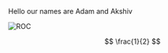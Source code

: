 Hello our names are Adam and Akshiv

![ROC](https://github.com/akshivbansal/phys408OpticalCavity/blob/master/ROC.jpg) 


$$ \frac{1}{2} $$

<!--stackedit_data:
eyJoaXN0b3J5IjpbLTE2OTI1OTkzNzFdfQ==
-->